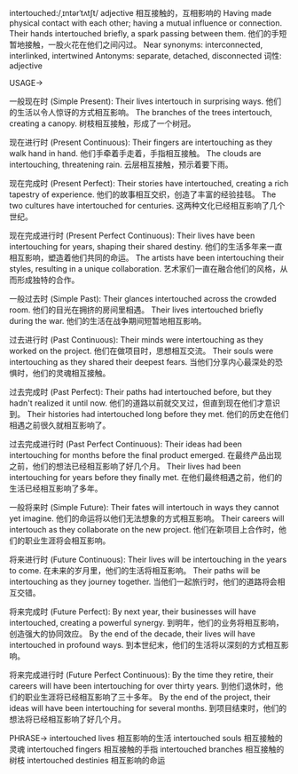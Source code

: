 intertouched:/ˌɪntərˈtʌtʃt/
adjective
相互接触的，互相影响的
Having made physical contact with each other; having a mutual influence or connection.
Their hands intertouched briefly, a spark passing between them. 他们的手短暂地接触，一股火花在他们之间闪过。
Near synonyms: interconnected, interlinked, intertwined
Antonyms: separate, detached, disconnected
词性: adjective


USAGE->

一般现在时 (Simple Present):
Their lives intertouch in surprising ways. 他们的生活以令人惊讶的方式相互影响。
The branches of the trees intertouch, creating a canopy. 树枝相互接触，形成了一个树冠。

现在进行时 (Present Continuous):
Their fingers are intertouching as they walk hand in hand. 他们手牵着手走着，手指相互接触。
The clouds are intertouching, threatening rain. 云层相互接触，预示着要下雨。

现在完成时 (Present Perfect):
Their stories have intertouched, creating a rich tapestry of experience. 他们的故事相互交织，创造了丰富的经验挂毯。
The two cultures have intertouched for centuries. 这两种文化已经相互影响了几个世纪。

现在完成进行时 (Present Perfect Continuous):
Their lives have been intertouching for years, shaping their shared destiny. 他们的生活多年来一直相互影响，塑造着他们共同的命运。
The artists have been intertouching their styles, resulting in a unique collaboration. 艺术家们一直在融合他们的风格，从而形成独特的合作。

一般过去时 (Simple Past):
Their glances intertouched across the crowded room. 他们的目光在拥挤的房间里相遇。
Their lives intertouched briefly during the war. 他们的生活在战争期间短暂地相互影响。

过去进行时 (Past Continuous):
Their minds were intertouching as they worked on the project. 他们在做项目时，思想相互交流。
Their souls were intertouching as they shared their deepest fears. 当他们分享内心最深处的恐惧时，他们的灵魂相互接触。

过去完成时 (Past Perfect):
Their paths had intertouched before, but they hadn't realized it until now. 他们的道路以前就交叉过，但直到现在他们才意识到。
Their histories had intertouched long before they met. 他们的历史在他们相遇之前很久就相互影响了。

过去完成进行时 (Past Perfect Continuous):
Their ideas had been intertouching for months before the final product emerged.  在最终产品出现之前，他们的想法已经相互影响了好几个月。
Their lives had been intertouching for years before they finally met. 在他们最终相遇之前，他们的生活已经相互影响了多年。

一般将来时 (Simple Future):
Their fates will intertouch in ways they cannot yet imagine. 他们的命运将以他们无法想象的方式相互影响。
Their careers will intertouch as they collaborate on the new project.  他们在新项目上合作时，他们的职业生涯将会相互影响。

将来进行时 (Future Continuous):
Their lives will be intertouching in the years to come.  在未来的岁月里，他们的生活将相互影响。
Their paths will be intertouching as they journey together.  当他们一起旅行时，他们的道路将会相互交错。

将来完成时 (Future Perfect):
By next year, their businesses will have intertouched, creating a powerful synergy. 到明年，他们的业务将相互影响，创造强大的协同效应。
By the end of the decade, their lives will have intertouched in profound ways. 到本世纪末，他们的生活将以深刻的方式相互影响。

将来完成进行时 (Future Perfect Continuous):
By the time they retire, their careers will have been intertouching for over thirty years. 到他们退休时，他们的职业生涯将已经相互影响了三十多年。
By the end of the project, their ideas will have been intertouching for several months. 到项目结束时，他们的想法将已经相互影响了好几个月。


PHRASE->
intertouched lives  相互影响的生活
intertouched souls  相互接触的灵魂
intertouched fingers  相互接触的手指
intertouched branches  相互接触的树枝
intertouched destinies  相互影响的命运


